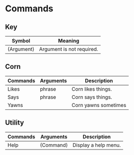 # Commands

## Key 
| Symbol      | Meaning                        |
| ----------- | ------------------------------ |
| (Argument)  | Argument is not required.      |

## Corn
| Commands | Arguments | Description          |
| -------- | --------- | -------------------- |
| Likes    | phrase    | Corn likes things.   |
| Says     | phrase    | Corn says things.    |
| Yawns    |           | Corn yawns sometimes |

## Utility
| Commands | Arguments | Description          |
| -------- | --------- | -------------------- |
| Help     | (Command) | Display a help menu. |

